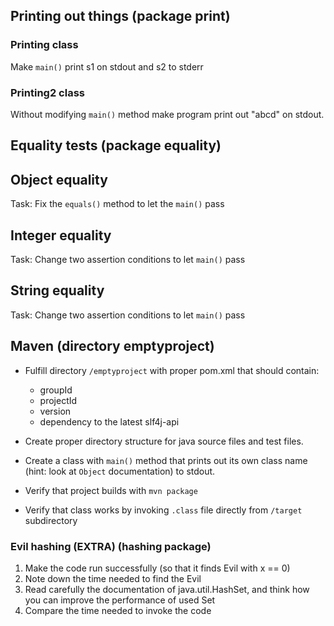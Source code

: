 ## Printing out things (package print)

### Printing class

Make `main()` print s1 on stdout and s2 to stderr

### Printing2 class

Without modifying `main()` method make program print out "abcd" on stdout.

## Equality tests (package equality)

## Object equality

Task: Fix the `equals()` method to let the `main()` pass

## Integer equality

Task: Change two assertion conditions to let `main()` pass

## String equality

Task: Change two assertion conditions to let `main()` pass

## Maven (directory emptyproject)

 * Fulfill directory `/emptyproject` with proper pom.xml that should contain:
   * groupId
   * projectId
   * version
   * dependency to the latest slf4j-api

 * Create proper directory structure for java source files and test files.
 * Create a class with `main()` method that prints out its own class name (hint: look at `Object` documentation) to stdout.
 * Verify that project builds with `mvn package`
 * Verify that class works by invoking `.class` file directly from `/target` subdirectory

 ### Evil hashing (EXTRA) (hashing package)

 1. Make the code run successfully (so that it finds Evil with x == 0)
 2. Note down the time needed to find the Evil
 3. Read carefully the documentation of java.util.HashSet, and think how you can improve the performance of used Set
 4. Compare the time needed to invoke the code